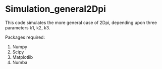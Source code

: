 # Simulation_general2Dpi
This code simulates the more general case of 2Dpi, depending upon three parameters k1, k2, k3.

Packages required:
1) Numpy
2) Scipy
3) Matplotlib
4) Numba
